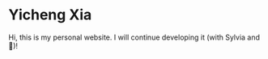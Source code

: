 # Yicheng Xia

Hi, this is my personal website. I will continue developing it (with Sylvia and :teddy_bear:)!
